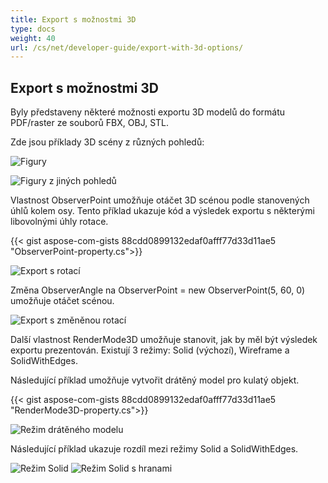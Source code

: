 ```yaml
---
title: Export s možnostmi 3D
type: docs
weight: 40
url: /cs/net/developer-guide/export-with-3d-options/
---
```


## **Export s možnostmi 3D**

Byly představeny některé možnosti exportu 3D modelů do formátu PDF/raster ze souborů FBX, OBJ, STL.

Zde jsou příklady 3D scény z různých pohledů:

![Figury](/_assets/guide/3d/fig1.png)

![Figury z jiných pohledů](/_assets/guide/3d/fig2.png)

Vlastnost ObserverPoint umožňuje otáčet 3D scénou podle stanovených úhlů kolem osy. Tento příklad ukazuje kód a výsledek exportu s některými libovolnými úhly rotace.

{{< gist aspose-com-gists 88cdd0899132edaf0afff77d33d11ae5 "ObserverPoint-property.cs">}}

![Export s rotací](/_assets/guide/3d/fig3.png)

Změna ObserverAngle na ObserverPoint = new ObserverPoint(5, 60, 0) umožňuje otáčet scénou.

![Export s změněnou rotací](/_assets/guide/3d/fig4.png)

Další vlastnost RenderMode3D umožňuje stanovit, jak by měl být výsledek exportu prezentován. Existují 3 režimy: Solid (výchozí), Wireframe a SolidWithEdges.

Následující příklad umožňuje vytvořit drátěný model pro kulatý objekt.

{{< gist aspose-com-gists 88cdd0899132edaf0afff77d33d11ae5 "RenderMode3D-property.cs">}}

![Režim drátěného modelu](/_assets/guide/3d/fig5.png)

Následující příklad ukazuje rozdíl mezi režimy Solid a SolidWithEdges.

![Režim Solid](/_assets/guide/3d/fig6.png)
![Režim Solid s hranami](/_assets/guide/3d/fig7.png)
